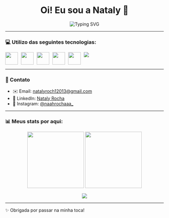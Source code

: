 <h1 align="center">Oi! Eu sou a Nataly 👋</h1>

<p align="center">
  <img src="https://readme-typing-svg.herokuapp.com?font=Fira+Code&size=22&pause=1000&center=true&vCenter=true&width=435&lines=Bem-vindo+à+minha+toca!+%F0%9F%8C%9F" alt="Typing SVG" />
</p>

---

### 💻 Utilizo das seguintes tecnologias:

<div style="display: flex; gap: 10px;">
  <img src="https://cdn.jsdelivr.net/gh/devicons/devicon/icons/csharp/csharp-original.svg" width="40" />
  <img src="https://cdn.jsdelivr.net/gh/devicons/devicon/icons/typescript/typescript-original.svg" width="40" />
  <img src="https://cdn.jsdelivr.net/gh/devicons/devicon/icons/javascript/javascript-original.svg" width="40" />
  <img src="https://cdn.jsdelivr.net/gh/devicons/devicon/icons/java/java-original.svg" width="40" />
  <img src="https://cdn.jsdelivr.net/gh/devicons/devicon/icons/python/python-original.svg" width="40" />
  <img src="https://img.shields.io/badge/Cypress-17202C?style=for-the-badge&logo=cypress&logoColor=white" />
</div>

---

### 🔔 Contato

- ✉️ Email: [natalyroch12013@gmail.com](mailto:natalyroch12013@gmail.com)  
- 💼 LinkedIn: [Nataly Rocha](https://www.linkedin.com/in/nataly-rocha-11a3aa186/)  
- 📸 Instagram: [@naahrochaaa_](https://www.instagram.com/naahrochaaa_/)

---

### 📊 Meus stats por aqui:

<p align="center">
  <img height="180em" src="https://github-readme-stats.vercel.app/api?username=natalyrochaaa&show_icons=true&theme=tokyonight&count_private=true" />
  <img height="180em" src="https://github-readme-stats.vercel.app/api/top-langs/?username=natalyrochaaa&layout=compact&langs_count=7&theme=tokyonight" />
</p>

<p align="center">
  <img src="https://github-profile-trophy.vercel.app/?username=natalyrochaaa&theme=tokyonight&row=1&no-frame=true&no-bg=true" />
</p>

---

✨ Obrigada por passar na minha toca!
